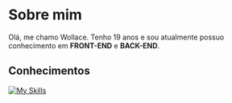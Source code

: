 # Sobre mim

Olá, me chamo Wollace.
Tenho 19 anos e sou atualmente possuo conhecimento em <strong>FRONT-END</strong> e <strong>BACK-END</strong>.

## Conhecimentos
[![My Skills](https://skillicons.dev/icons?i=html,css,js,ts,java,docker,mysql,sqlite,postgres,next,react,nodejs,prisma,git,tailwind)](https://skillicons.dev)
